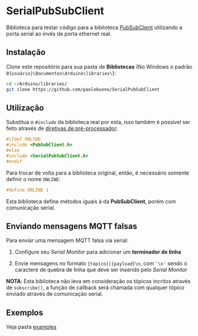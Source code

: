 # SerialPubSubClient

Biblioteca para testar código para a biblioteca [PubSubClient](https://github.com/knolleary/pubsubclient) utilizando a porta serial ao invés de porta ethernet real.

## Instalação

Clone este repositório para sua pasta de **Bibliotecas** (No Windows o padrão é`{usuário}\Documentos\Arduino\libraries\`):

```bash
cd ~/Arduino/libraries/
git clone https://github.com/paolobueno/SerialPubSubClient
```

## Utilização
Substitua o `#include` da biblioteca real por esta, isso também é possível ser feito através de [diretivas de pré-processador](https://pt.wikibooks.org/wiki/Programar_em_C/Pr%C3%A9-processador#Usos_comuns_das_diretivas):

```c++
#ifdef ONLINE
#include <PubSubClient.h>
#else
#include <SerialPubSubClient.h>
#endif
```

Para trocar de volta para a biblioteca original, então, é necessário somente definir o nome `ONLINE`:

```c++
#define ONLINE 1
```

Esta biblioteca define métodos iguais à da **PubSubClient**, porém com comunicação serial.

## Enviando mensagens MQTT falsas

Para enviar uma mensagem MQTT falsa via serial:

1. Configure seu *Serial Monitor* para adicionar um **terminador de linha**

2. Envie mensagens no formato `{tópico}|{payload}\n`, com `'\n'` sendo o caractere de quebra de linha que deve ser inserido pelo *Serial Monitor*

**NOTA**: Esta biblioteca não leva em consideração os tópicos incritos através de `subscribe()`, a função de callback será chamada com qualquer tópico enviado através de comunicação serial.

## Exemplos

Veja pasta [examples](./examples)